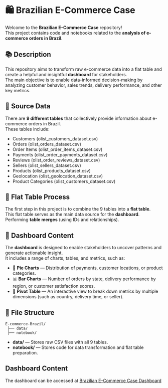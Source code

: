 # 🛍 Brazilian E-Commerce Case

Welcome to the **Brazilian E-Commerce Case** repository!  
This project contains code and notebooks related to the **analysis of e-commerce orders in Brazil**.

## 📚 Description

This repository aims to transform raw e-commerce data into a flat table and create a helpful and insightful **dashboard** for stakeholders.  
The main objective is to enable data-informed decision-making by analyzing customer behavior, sales trends, delivery performance, and other key metrics.

## 🔹 Source Data

There are **9 different tables** that collectively provide information about e-commerce orders in Brazil.  
These tables include:

- Customers (olist_customers_dataset.csv)
- Orders (olist_orders_dataset.csv)
- Order Items (olist_order_items_dataset.csv)
- Payments (olist_order_payments_dataset.csv)
- Reviews (olist_order_reviews_dataset.csv)
- Sellers (olist_sellers_dataset.csv)
- Products (olist_products_dataset.csv)
- Geolocation (olist_geolocation_dataset.csv)
- Product Categories (olist_customers_dataset.csv)

## 🔹 Flat Table Process

The first step in this project is to combine the 9 tables into a **flat table**.  
This flat table serves as the main data source for the **dashboard**.  
Performing **table merges** (using IDs and relationships).

## 📁 Dashboard Content

The **dashboard** is designed to enable stakeholders to uncover patterns and generate actionable insight.  
It includes a range of charts, tables, and metrics, such as:

- 🍕 **Pie Charts** — Distribution of payments, customer locations, or product categories.
- 📊 **Bar Charts** — Number of orders by state, delivery performance by region, or customer satisfaction scores.
- 📝 **Pivot Table** — An interactive view to break down metrics by multiple dimensions (such as country, delivery time, or seller).

## 🔹 File Structure

```
E-commerce-Brazil/
 ├── data/
 ├── notebook/
```

- **data/** — Stores raw CSV files with all 9 tables.
- **notebook/** — Stores code for data transformation and flat table preparation.

## Dashboard Content

The dashboard can be accessed at [Brazilian E-Commerce Case Dashboard](https://lookerstudio.google.com/reporting/cb59c434-958d-4613-a67c-b0b1cd75a798/page/Hr91D)
